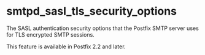 # smtpd_sasl_tls_security_options 

 The SASL authentication security options that the Postfix SMTP
server uses for TLS encrypted SMTP sessions. 

 This feature is available in Postfix 2.2 and later.  


